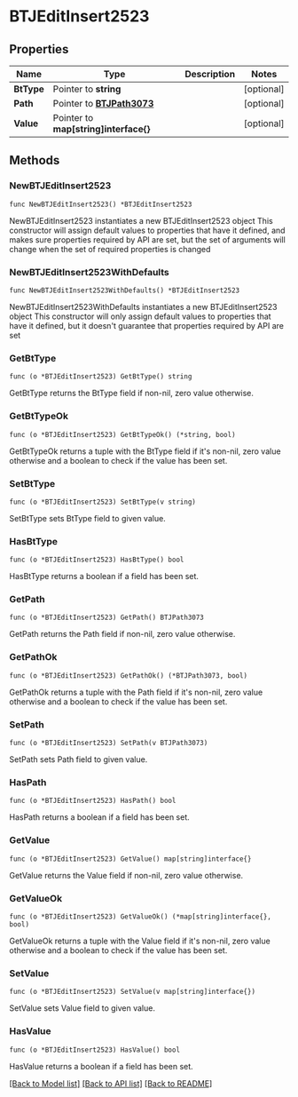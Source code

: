 # BTJEditInsert2523

## Properties

Name | Type | Description | Notes
------------ | ------------- | ------------- | -------------
**BtType** | Pointer to **string** |  | [optional] 
**Path** | Pointer to [**BTJPath3073**](BTJPath3073.md) |  | [optional] 
**Value** | Pointer to **map[string]interface{}** |  | [optional] 

## Methods

### NewBTJEditInsert2523

`func NewBTJEditInsert2523() *BTJEditInsert2523`

NewBTJEditInsert2523 instantiates a new BTJEditInsert2523 object
This constructor will assign default values to properties that have it defined,
and makes sure properties required by API are set, but the set of arguments
will change when the set of required properties is changed

### NewBTJEditInsert2523WithDefaults

`func NewBTJEditInsert2523WithDefaults() *BTJEditInsert2523`

NewBTJEditInsert2523WithDefaults instantiates a new BTJEditInsert2523 object
This constructor will only assign default values to properties that have it defined,
but it doesn't guarantee that properties required by API are set

### GetBtType

`func (o *BTJEditInsert2523) GetBtType() string`

GetBtType returns the BtType field if non-nil, zero value otherwise.

### GetBtTypeOk

`func (o *BTJEditInsert2523) GetBtTypeOk() (*string, bool)`

GetBtTypeOk returns a tuple with the BtType field if it's non-nil, zero value otherwise
and a boolean to check if the value has been set.

### SetBtType

`func (o *BTJEditInsert2523) SetBtType(v string)`

SetBtType sets BtType field to given value.

### HasBtType

`func (o *BTJEditInsert2523) HasBtType() bool`

HasBtType returns a boolean if a field has been set.

### GetPath

`func (o *BTJEditInsert2523) GetPath() BTJPath3073`

GetPath returns the Path field if non-nil, zero value otherwise.

### GetPathOk

`func (o *BTJEditInsert2523) GetPathOk() (*BTJPath3073, bool)`

GetPathOk returns a tuple with the Path field if it's non-nil, zero value otherwise
and a boolean to check if the value has been set.

### SetPath

`func (o *BTJEditInsert2523) SetPath(v BTJPath3073)`

SetPath sets Path field to given value.

### HasPath

`func (o *BTJEditInsert2523) HasPath() bool`

HasPath returns a boolean if a field has been set.

### GetValue

`func (o *BTJEditInsert2523) GetValue() map[string]interface{}`

GetValue returns the Value field if non-nil, zero value otherwise.

### GetValueOk

`func (o *BTJEditInsert2523) GetValueOk() (*map[string]interface{}, bool)`

GetValueOk returns a tuple with the Value field if it's non-nil, zero value otherwise
and a boolean to check if the value has been set.

### SetValue

`func (o *BTJEditInsert2523) SetValue(v map[string]interface{})`

SetValue sets Value field to given value.

### HasValue

`func (o *BTJEditInsert2523) HasValue() bool`

HasValue returns a boolean if a field has been set.


[[Back to Model list]](../README.md#documentation-for-models) [[Back to API list]](../README.md#documentation-for-api-endpoints) [[Back to README]](../README.md)


